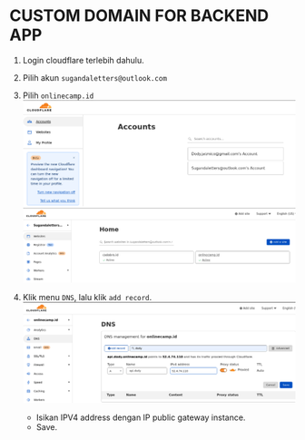 # **CUSTOM DOMAIN FOR BACKEND APP**

1. Login cloudflare terlebih dahulu.
2. Pilih akun `sugandaletters@outlook.com`
3. Pilih `onlinecamp.id` 
   ![login](assets/images-custom-domain-for-backend-app/login.png) <br>
   ![login2](assets/images-custom-domain-for-backend-app/login2.png) <br>

4. Klik menu `DNS`, lalu klik `add record`.
   ![domain](assets/images-custom-domain-for-backend-app/domain.png) <br>

   - Isikan IPV4 address dengan IP public gateway instance.
   - Save.
   